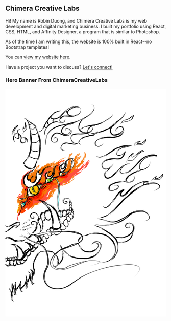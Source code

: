 ## Chimera Creative Labs

Hi! My name is Robin Duong, and Chimera Creative Labs is my web development and digital marketing business. I built my portfolio using React, CSS, HTML, and Affinity Designer, a program that is similar to Photoshop.

As of the time I am writing this, the website is 100% built in React--no Bootstrap templates!

You can <a href="http://www.chimeracreativelabs.com">view my website here</a>.

Have a project you want to discuss? <a href="https://www.linkedin.com/in/robinmduong">Let's connect!</a>

### Hero Banner From ChimeraCreativeLabs

![Chimera Creative Labs Banner Image](/public/images/LiondragonEyeColor.png?raw=true)